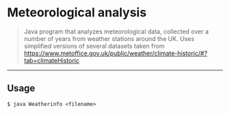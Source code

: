 # Meteorological analysis

> Java program that analyzes meteorological data, collected over a number of years from weather stations around the UK. Uses simplified versions of several datasets taken from https://www.metoffice.gov.uk/public/weather/climate-historic/#?tab=climateHistoric


---

## Usage

```shell
$ java Weatherinfo <filename>
```



